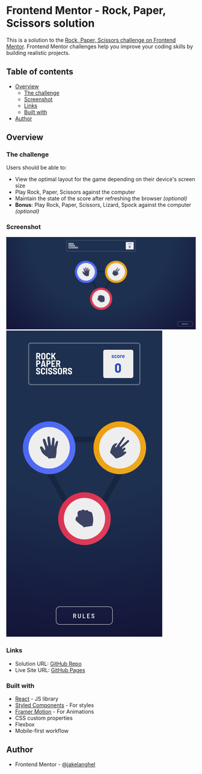 # Frontend Mentor - Rock, Paper, Scissors solution

This is a solution to the [Rock, Paper, Scissors challenge on Frontend Mentor](https://www.frontendmentor.io/challenges/rock-paper-scissors-game-pTgwgvgH). Frontend Mentor challenges help you improve your coding skills by building realistic projects.

## Table of contents

- [Overview](#overview)
  - [The challenge](#the-challenge)
  - [Screenshot](#screenshot)
  - [Links](#links)
  - [Built with](#built-with)
- [Author](#author)

## Overview

### The challenge

Users should be able to:

- View the optimal layout for the game depending on their device's screen size
- Play Rock, Paper, Scissors against the computer
- Maintain the state of the score after refreshing the browser _(optional)_
- **Bonus**: Play Rock, Paper, Scissors, Lizard, Spock against the computer _(optional)_

### Screenshot

![Desktop](./public/readme-images/sc-desktop.png)
![Mobile](./public/readme-images/sc-mobile.png)

### Links

- Solution URL: [GitHub Repo](https://github.com/Jakelanghel/rock-paper-scissors-app)
- Live Site URL: [GitHub Pages](https://jakelanghel.github.io/rock-paper-scissors-app/)

### Built with

- [React](https://reactjs.org/) - JS library
- [Styled Components](https://styled-components.com/) - For styles
- [Framer Motion](https://www.framer.com/motion/) - For Animations
- CSS custom properties
- Flexbox
- Mobile-first workflow

## Author

- Frontend Mentor - [@jakelanghel](https://www.frontendmentor.io/profile/Jakelanghel)
